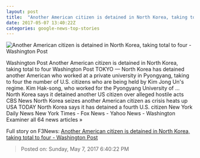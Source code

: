 ```yaml
---
layout: post
title:  "Another American citizen is detained in North Korea, taking total to four - Washington Post"
date: 2017-05-07 13:40:22Z
categories: google-news-top-stories
---
```


![Another American citizen is detained in North Korea, taking total to four - Washington Post](https://img.washingtonpost.com/rf/image_1484w/2010-2019/WashingtonPost/2017/05/07/Foreign/Images/Koreas_Tension_53468-1a2fa-4679.jpg)

Washington Post Another American citizen is detained in North Korea, taking total to four Washington Post TOKYO — North Korea has detained another American who worked at a private university in Pyongyang, taking to four the number of U.S. citizens who are being held by Kim Jong Un's regime. Kim Hak-song, who worked for the Pyongyang University of ... North Korea says it detained another US citizen over alleged hostile acts CBS News North Korea seizes another American citizen as crisis heats up USA TODAY North Korea says it has detained a fourth U.S. citizen New York Daily News New York Times - Fox News - Yahoo News - Washington Examiner all 64 news articles »


Full story on F3News: [Another American citizen is detained in North Korea, taking total to four - Washington Post](http://www.f3nws.com/n/rcRnXD)

> Posted on: Sunday, May 7, 2017 6:40:22 PM

